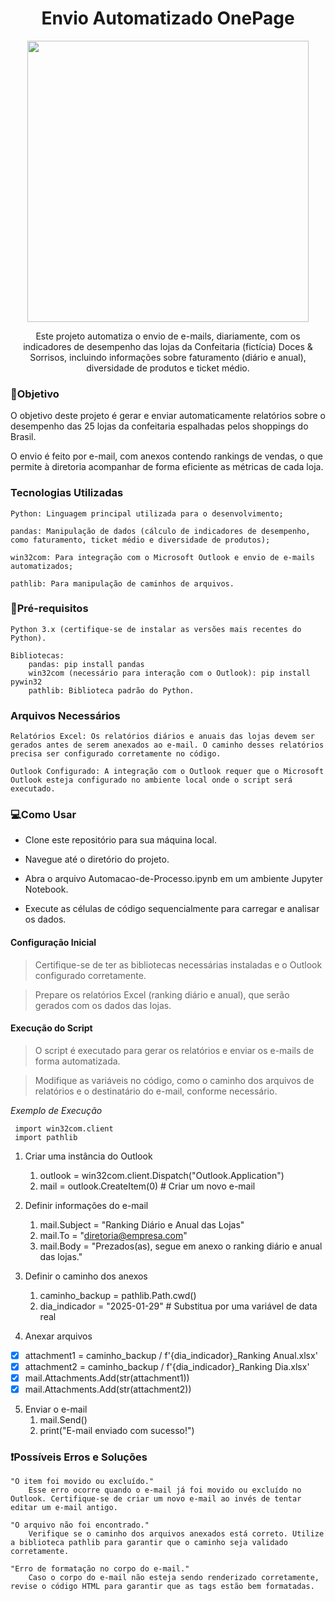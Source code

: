 <h1  align="center"> Envio Automatizado OnePage  </h1>

<div align="center">
<img src="https://github.com/user-attachments/assets/5ee3a97c-cf2c-48e7-84f4-b20acf3b1d5c" width="450px" />
</div>


<p align="center"> Este projeto automatiza o envio de e-mails, diariamente, com os indicadores de desempenho das lojas da Confeitaria (fictícia) Doces & Sorrisos, incluindo informações sobre faturamento (diário e anual), diversidade de produtos e ticket médio. </p>

###  :dart:Objetivo

O objetivo deste projeto é gerar e enviar automaticamente relatórios sobre o desempenho das 25 lojas da confeitaria espalhadas pelos shoppings do Brasil. 

O envio é feito por e-mail, com anexos contendo rankings de vendas, o que permite à diretoria acompanhar de forma eficiente as métricas de cada loja.

### Tecnologias Utilizadas

    Python: Linguagem principal utilizada para o desenvolvimento;

    pandas: Manipulação de dados (cálculo de indicadores de desempenho, como faturamento, ticket médio e diversidade de produtos);

    win32com: Para integração com o Microsoft Outlook e envio de e-mails automatizados;

    pathlib: Para manipulação de caminhos de arquivos.

### :wrench:Pré-requisitos

    Python 3.x (certifique-se de instalar as versões mais recentes do Python).
    
    Bibliotecas:
        pandas: pip install pandas 
        win32com (necessário para interação com o Outlook): pip install pywin32
        pathlib: Biblioteca padrão do Python.

### Arquivos Necessários

    Relatórios Excel: Os relatórios diários e anuais das lojas devem ser gerados antes de serem anexados ao e-mail. O caminho desses relatórios precisa ser configurado corretamente no código.

    Outlook Configurado: A integração com o Outlook requer que o Microsoft Outlook esteja configurado no ambiente local onde o script será executado.

### :computer:Como Usar

- Clone este repositório para sua máquina local. 

- Navegue até o diretório do projeto. 

- Abra o arquivo Automacao-de-Processo.ipynb em um ambiente Jupyter Notebook.
  
- Execute as células de código sequencialmente para carregar e analisar os dados. 

#### Configuração Inicial

> Certifique-se de ter as bibliotecas necessárias instaladas e o Outlook configurado corretamente.

> Prepare os relatórios Excel (ranking diário e anual), que serão gerados com os dados das lojas.

#### Execução do Script
> O script é executado para gerar os relatórios e enviar os e-mails de forma automatizada.

>Modifique as variáveis no código, como o caminho dos arquivos de relatórios e o destinatário do e-mail, conforme necessário.

 *Exemplo de Execução*

     import win32com.client
     import pathlib
       
1. Criar uma instância do Outlook
    1. outlook = win32com.client.Dispatch("Outlook.Application")
    2. mail = outlook.CreateItem(0)  # Criar um novo e-mail

2. Definir informações do e-mail
    1. mail.Subject = "Ranking Diário e Anual das Lojas"
    2. mail.To = "diretoria@empresa.com"
    3. mail.Body = "Prezados(as), segue em anexo o ranking diário e anual das lojas."

3. Definir o caminho dos anexos
    1. caminho_backup = pathlib.Path.cwd()
    2. dia_indicador = "2025-01-29"  # Substitua por uma variável de data real

4. Anexar arquivos
- [x] attachment1 = caminho_backup / f'{dia_indicador}_Ranking Anual.xlsx'
- [x] attachment2 = caminho_backup / f'{dia_indicador}_Ranking Dia.xlsx'
- [x] mail.Attachments.Add(str(attachment1))
- [x] mail.Attachments.Add(str(attachment2))

5.  Enviar o e-mail
      1. mail.Send()
      2. print("E-mail enviado com sucesso!")

### :exclamation:Possíveis Erros e Soluções

    "O item foi movido ou excluído."
        Esse erro ocorre quando o e-mail já foi movido ou excluído no Outlook. Certifique-se de criar um novo e-mail ao invés de tentar editar um e-mail antigo.

    "O arquivo não foi encontrado."
        Verifique se o caminho dos arquivos anexados está correto. Utilize a biblioteca pathlib para garantir que o caminho seja validado corretamente.

    "Erro de formatação no corpo do e-mail."
        Caso o corpo do e-mail não esteja sendo renderizado corretamente, revise o código HTML para garantir que as tags estão bem formatadas.

